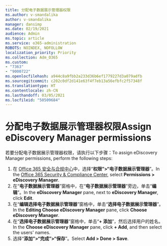 ```yaml
---
title: 分配电子数据展示管理器权限
ms.author: v-smandalika
author: v-smandalika
manager: dansimp
ms.date: 02/19/2021
audience: Admin
ms.topic: article
ms.service: o365-administration
ROBOTS: NOINDEX, NOFOLLOW
localization_priority: Priority
ms.collection: Adm_O365
ms.custom:
- "7363"
- "9000722"
ms.openlocfilehash: a944c8a9fbb2a233d36b6ef1779227d3a079adfb
ms.sourcegitcommit: c202c0df2d141e63f4f7eb13a56efbfc2f57348f
ms.translationtype: HT
ms.contentlocale: zh-CN
ms.lasthandoff: 03/05/2021
ms.locfileid: "50509684"
---
```

# <a name="assign-ediscovery-manager-permissions"></a><span data-ttu-id="3f545-102">分配电子数据展示管理器权限</span><span class="sxs-lookup"><span data-stu-id="3f545-102">Assign eDiscovery Manager permissions</span></span>

<span data-ttu-id="3f545-103">若要分配电子数据展示管理器权限，请执行以下步骤：</span><span class="sxs-lookup"><span data-stu-id="3f545-103">To assign eDiscovery Manager permissions, perform the following steps:</span></span>

1. <span data-ttu-id="3f545-104">在 [Office 365 安全与合规中心](https://sip.protection.office.com/)中，选择“**权限”>“电子数据展示管理器**”。</span><span class="sxs-lookup"><span data-stu-id="3f545-104">In the [Office 365 Security & Compliance Center](https://sip.protection.office.com/), select **Permissions > eDiscovery Manager**.</span></span>
2. <span data-ttu-id="3f545-105">在“**电子数据展示管理器**”窗格中，在“**电子数据展示管理器**”旁边，单击“**编辑**”。</span><span class="sxs-lookup"><span data-stu-id="3f545-105">In the **eDiscovery Manager** pane, next to **eDiscovery Manager**, click **Edit**.</span></span>
3. <span data-ttu-id="3f545-106">在“**编辑选择电子数据展示管理器**”窗格中，单击“**选择电子数据展示管理器**”。</span><span class="sxs-lookup"><span data-stu-id="3f545-106">In the **Editing Choose eDiscovery Manager** pane, click **Choose eDiscovery Manager**.</span></span>
4. <span data-ttu-id="3f545-107">在“**选择电子数据展示管理器**”窗格中，单击“**+ 添加**”，然后选择用户的姓名。</span><span class="sxs-lookup"><span data-stu-id="3f545-107">In the **Choose eDiscovery Manager** pane, click **+ Add**, and then select the users' names.</span></span>
5. <span data-ttu-id="3f545-108">选择“**添加”>“完成”>“保存**”。</span><span class="sxs-lookup"><span data-stu-id="3f545-108">Select **Add > Done > Save**.</span></span>